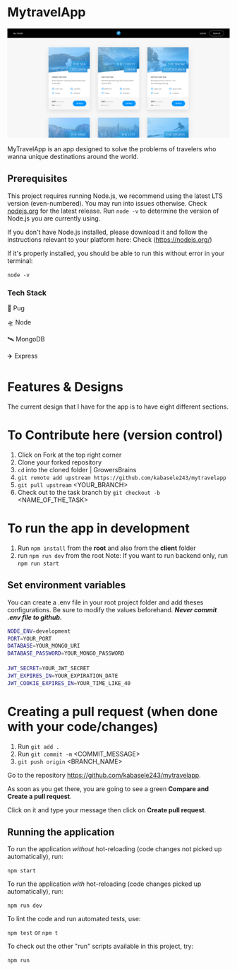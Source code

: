 # MytravelApp

![MyTravel Image](./public/img/Capture.PNG)

MyTravelApp is an app designed to solve the problems of travelers who wanna unique destinations around the world.

## Prerequisites
This project requires running Node.js, we recommend using the latest LTS version (even-numbered). You may run into issues otherwise. Check [nodejs.org](https://nodejs.org/) for the latest release. Run `node -v` to determine the version of Node.js you are currently using.

If you don't have Node.js installed, please download it and follow the instructions relevant to your platform here: Check (https://nodejs.org/)

If it's properly installed, you should be able to run this without error in your terminal:

`node -v`


### Tech Stack

:rocket: Pug

:flying_saucer: Node

:artificial_satellite: MongoDB

:airplane: Express

# Features & Designs

The current design that I have for the app is to have eight different sections.


# To Contribute here (version control)

1. Click on Fork at the top right corner
2. Clone your forked repository
3. `cd` into the cloned folder | GrowersBrains
4. `git remote add upstream https://github.com/kabasele243/mytravelapp`
5. `git pull upstream` <YOUR_BRANCH>
6. Check out to the task branch by `git checkout -b` <NAME_OF_THE_TASK>

# To run the app in development

1. Run `npm install` from the **root** and also from the **client** folder
2. run `npm run dev` from the root
   Note: If you want to run backend only, run `npm run start`

## Set environment variables

You can create a .env file in your root project folder and add theses configurations. Be sure to modify the values beforehand. **_Never commit .env file to github._**

```bash
NODE_ENV=development
PORT=YOUR_PORT
DATABASE=YOUR_MONGO_URI
DATABASE_PASSWORD=YOUR_MONGO_PASSWORD

JWT_SECRET=YOUR_JWT_SECRET
JWT_EXPIRES_IN=YOUR_EXPIRATION_DATE
JWT_COOKIE_EXPIRES_IN=YOUR_TIME_LIKE_40

```

# Creating a pull request (when done with your code/changes)

1. Run `git add .`
2. Run `git commit -m` <COMMIT_MESSAGE>
3. `git push origin` <BRANCH_NAME>

Go to the repository https://github.com/kabasele243/mytravelapp.

As soon as you get there, you are going to see a green **Compare and Create a pull request**.

Click on it and type your message then click on **Create pull request**.


## Running the application

To run the application _without_ hot-reloading (code changes not picked up automatically), run:

`npm start`

To run the application _with_ hot-reloading (code changes picked up automatically), run:

`npm run dev`

To lint the code and run automated tests, use:

`npm test` or `npm t`

To check out the other "run" scripts available in this project, try:

`npm run`

